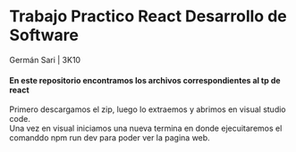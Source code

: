 # Trabajo Practico React Desarrollo de Software 
Germán Sari | 3K10

#### En este repositorio encontramos los archivos correspondientes al tp de react 

Primero descargamos el zip, luego lo extraemos y abrimos en visual studio code. </br>
Una vez en visual iniciamos una nueva termina en donde ejecuitaremos el comanddo npm run dev para poder ver la pagina web.

